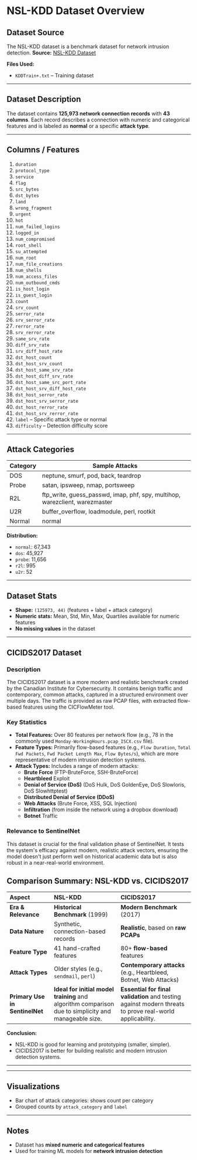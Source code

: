 # NSL-KDD Dataset Overview

## Dataset Source

The NSL-KDD dataset is a benchmark dataset for network intrusion detection.
**Source:** [NSL-KDD Dataset](https://www.kaggle.com/datasets/hassan06/nslkdd)

**Files Used:**

* `KDDTrain+.txt` – Training dataset

---

## Dataset Description

The dataset contains **125,973 network connection records** with **43 columns**. Each record describes a connection with numeric and categorical features and is labeled as **normal** or a specific **attack type**.

---

## Columns / Features

1. `duration`
2. `protocol_type`
3. `service`
4. `flag`
5. `src_bytes`
6. `dst_bytes`
7. `land`
8. `wrong_fragment`
9. `urgent`
10. `hot`
11. `num_failed_logins`
12. `logged_in`
13. `num_compromised`
14. `root_shell`
15. `su_attempted`
16. `num_root`
17. `num_file_creations`
18. `num_shells`
19. `num_access_files`
20. `num_outbound_cmds`
21. `is_host_login`
22. `is_guest_login`
23. `count`
24. `srv_count`
25. `serror_rate`
26. `srv_serror_rate`
27. `rerror_rate`
28. `srv_rerror_rate`
29. `same_srv_rate`
30. `diff_srv_rate`
31. `srv_diff_host_rate`
32. `dst_host_count`
33. `dst_host_srv_count`
34. `dst_host_same_srv_rate`
35. `dst_host_diff_srv_rate`
36. `dst_host_same_src_port_rate`
37. `dst_host_srv_diff_host_rate`
38. `dst_host_serror_rate`
39. `dst_host_srv_serror_rate`
40. `dst_host_rerror_rate`
41. `dst_host_srv_rerror_rate`
42. `label` – Specific attack type or normal
43. `difficulty` – Detection difficulty score

---

## Attack Categories

| Category | Sample Attacks                                                                |
| -------- | ----------------------------------------------------------------------------- |
| DOS      | neptune, smurf, pod, back, teardrop                                           |
| Probe    | satan, ipsweep, nmap, portsweep                                               |
| R2L      | ftp\_write, guess\_passwd, imap, phf, spy, multihop, warezclient, warezmaster |
| U2R      | buffer\_overflow, loadmodule, perl, rootkit                                   |
| Normal   | normal                                                                        |

**Distribution:**

* `normal`: 67,343
* `dos`: 45,927
* `probe`: 11,656
* `r2l`: 995
* `u2r`: 52

---

## Dataset Stats

* **Shape:** `(125973, 44)` (features + label + attack category)
* **Numeric stats:** Mean, Std, Min, Max, Quartiles available for numeric features
* **No missing values** in the dataset

---

## CICIDS2017 Dataset

### Description
The CICIDS2017 dataset is a more modern and realistic benchmark created by the Canadian Institute for Cybersecurity. It contains benign traffic and contemporary, common attacks, captured in a structured environment over multiple days. The traffic is provided as raw PCAP files, with extracted flow-based features using the CICFlowMeter tool.

### Key Statistics
- **Total Features:** Over 80 features per network flow (e.g., 78 in the commonly used `Monday-WorkingHours.pcap_ISCX.csv` file).
- **Feature Types:** Primarily flow-based features (e.g., `Flow Duration`, `Total Fwd Packets`, `Fwd Packet Length Max`, `Flow Bytes/s`), which are more representative of modern intrusion detection systems.
- **Attack Types:** Includes a range of modern attacks:
    - **Brute Force** (FTP-BruteForce, SSH-BruteForce)
    - **Heartbleed** Exploit
    - **Denial of Service (DoS)** (DoS Hulk, DoS GoldenEye, DoS Slowloris, DoS Slowhttptest)
    - **Distributed Denial of Service (DDoS)**
    - **Web Attacks** (Brute Force, XSS, SQL Injection)
    - **Infiltration** (from inside the network using a dropbox download)
    - **Botnet** Traffic

### Relevance to SentinelNet
This dataset is crucial for the final validation phase of SentinelNet. It tests the system's efficacy against modern, realistic attack vectors, ensuring the model doesn't just perform well on historical academic data but is also robust in a near-real-world environment.

## Comparison Summary: NSL-KDD vs. CICIDS2017

| Aspect | NSL-KDD | CICIDS2017 |
| :--- | :--- | :--- |
| **Era & Relevance** | **Historical Benchmark** (1999) | **Modern Benchmark** (2017) |
| **Data Nature** | Synthetic, connection-based records | **Realistic**, based on **raw PCAPs** |
| **Feature Type** | 41 hand-crafted features | 80+ **flow-based** features |
| **Attack Types** | Older styles (e.g., `sendmail`, `perl`) | **Contemporary attacks** (e.g., Heartbleed, Botnet, Web Attacks) |
| **Primary Use in SentinelNet** | **Ideal for initial model training** and algorithm comparison due to simplicity and manageable size. | **Essential for final validation** and testing against modern threats to prove real-world applicability. |

**Conclusion:**  
- NSL-KDD is good for learning and prototyping (smaller, simpler).  
- CICIDS2017 is better for building realistic and modern intrusion detection systems.  

---
---

## Visualizations

* Bar chart of attack categories: shows count per category
* Grouped counts by `attack_category` and `label`

---

## Notes

* Dataset has **mixed numeric and categorical features**
* Used for training ML models for **network intrusion detection**
